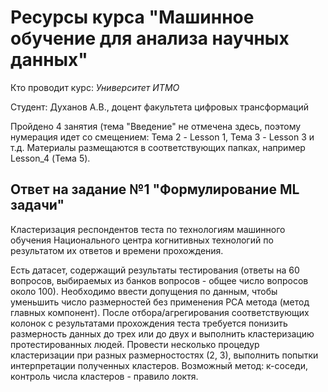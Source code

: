 # Ресурсы курса "Машинное обучение для анализа научных данных"
Кто проводит курс: *Университет ИТМО*

Студент: Духанов А.В., доцент факультета цифровых трансформаций

Пройдено 4 занятия (тема "Введение" не отмечена здесь, поэтому нумерация идет со смещением: Тема 2 - Lesson 1, Тема 3 - Lesson 3 и т.д.
Материалы размещаются в соответствующих папках, например Lesson_4 (Тема 5).

## Ответ на задание №1 "Формулирование ML задачи"
Кластеризация респондентов теста по технологиям машинного обучения Национального центра когнитивных технологий по результатом их ответов и времени прохождения. 

Есть датасет, содержащий результаты тестирования (ответы на 60 вопросов, выбираемых из банков вопросов - общее число вопросов около 100). Необходимо ввести допущения по данным, чтобы уменьшить число размерностей без применения PCA метода (метод главных компонент). После отбора/агрегирования соответствующих колонок с результатами прохождения теста требуется понизить размерность данных до трех или до двух и выполнить кластеризацию протестированных людей. Провести несколько процедур кластеризации при разных размерностостях (2, 3), выполнить попытки интерпретации полученных кластеров.
Возможный метод: к-соседи, контроль числа кластеров - правило локтя.

